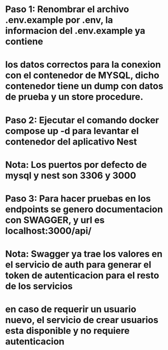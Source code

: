 # Paso 1: Renombrar el archivo .env.example por .env, la informacion del .env.example ya contiene

# los datos correctos para la conexion con el contenedor de MYSQL, dicho contenedor tiene un dump con datos de prueba y un store procedure.

#

# Paso 2: Ejecutar el comando docker compose up -d para levantar el contenedor del aplicativo Nest

#

# Nota: Los puertos por defecto de mysql y nest son 3306 y 3000

# Paso 3: Para hacer pruebas en los endpoints se genero documentacion con SWAGGER, y url es localhost:3000/api/

#

# Nota: Swagger ya trae los valores en el servicio de auth para generar el token de autenticacion para el resto de los servicios

# en caso de requerir un usuario nuevo, el servicio de crear usuarios esta disponible y no requiere autenticacion
